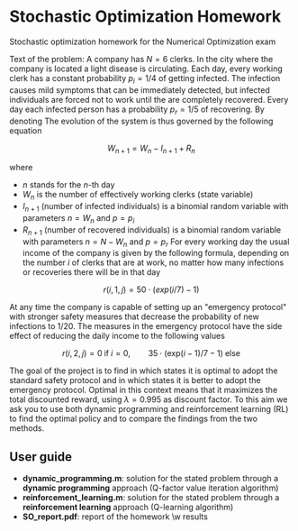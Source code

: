 # Stochastic Optimization Homework
Stochastic optimization homework for the Numerical Optimization exam

Text of the problem: A company has $N = 6$ clerks. In the city where the company is located a light disease is circulating. Each day, every working clerk has a constant probability $p_i = 1/4$ of getting infected. The infection causes mild symptoms that can be immediately detected, but infected individuals are forced not to work until the are completely recovered. Every day each infected person has a probability $p_r = 1/5$ of recovering. By denoting The evolution of the system is thus governed by the following equation
```math
W_{n+1} = W_n - I_{n+1} + R_n
```
where
* $n$ stands for the $n$-th day
* $W_n$ is the number of effectively working clerks (state variable)
* $I_{n+1}$ (number of infected individuals) is a binomial random variable with parameters $n = W_n$ and $p = p_i$
* $R_{n+1}$ (number of recovered individuals) is a binomial random variable with parameters $n = N - W_n$ and $p = p_r$
For every working day the usual income of the company is given by the following formula, depending on the number $i$ of clerks that are at work, no matter how many infections or recoveries there will be in that day
```math
r(i,1,j) = 50 \cdot (exp(i/7)-1)
```
At any time the company is capable of setting up an "emergency protocol" with stronger safety measures that decrease the probability of new infections to $1/20$. The measures in the emergency protocol have the side effect of reducing the daily income to the following values
```math
r(i,2,j) = 0 \; \text{if} \; i=0, \qquad 35 \cdot (\text{exp}(i-1)/7-1) \; \text{else}
```
The goal of the project is to find in which states it is optimal to adopt the standard safety protocol and in which states it is better to adopt the emergency protocol. Optimal in this context means that it maximizes the total discounted reward, using $\lambda = 0.995$ as discount factor. To this aim we ask you to use both dynamic programming and reinforcement learning (RL) to find the optimal policy and to compare the findings from the two methods.

## User guide
- **dynamic_programming.m**: solution for the stated problem through a **dynamic programming** approach (Q-factor value iteration algorithm)
- **reinforcement_learning.m**: solution for the stated problem through a **reinforcement learning** approach (Q-learning algorithm)
- **SO_report.pdf**: report of the homework \w results

